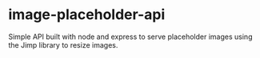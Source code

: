 # image-placeholder-api
Simple API built with node and express to serve placeholder images using the Jimp library to resize images.
